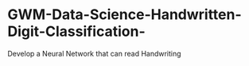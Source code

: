 # GWM-Data-Science-Handwritten-Digit-Classification-
Develop a Neural Network that can read Handwriting 
